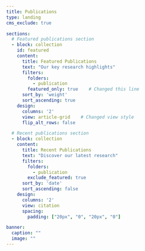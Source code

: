 ```yaml
---
title: Publications
type: landing
cms_exclude: true

sections:
  # Featured publications section
  - block: collection
    id: featured
    content:
      title: Featured Publications
      text: "Our key research highlights"
      filters:
        folders:
          - publication
        featured_only: true    # Changed this line
      sort_by: 'weight'
      sort_ascending: true
    design:
      columns: '2'
      view: article-grid    # Changed view style
      flip_alt_rows: false

  # Recent publications section
  - block: collection
    content:
      title: Recent Publications
      text: "Discover our latest research"
      filters:
        folders:
          - publication
        exclude_featured: true
      sort_by: 'date'
      sort_ascending: false
    design:
      columns: '2'
      view: citation
      spacing:
        padding: ["20px", "0", "20px", "0"]

banner:
  caption: ""
  image: ""
---
```


